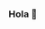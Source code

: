 ### Hola 👋

<!--
**VIGGU-7/VIGGU-7** is a ✨ _special_ ✨ repository because its `README.md` (this file) appears on your GitHub profile.

Here are some ideas to get you started:

- 🔭 I’m currently studying in grade 10 
- 🌱 I’m currently learning c languages
- 👯 I’m looking to collaborate on 
- 🤔 I’m looking for help with ...
- 💬 Ask me about my study
- 📫 How to reach me: <a href="http://twitter.com/viggu_8" style="font-size: 11px;" target="_self">twitter</a>
- 😄 Pronouns: he/him
- ⚡ Fun fact: i want to make a website like google
-->
